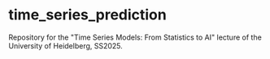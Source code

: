 # time_series_prediction
Repository for the "Time Series Models: From Statistics to AI" lecture of the University of Heidelberg, SS2025.

